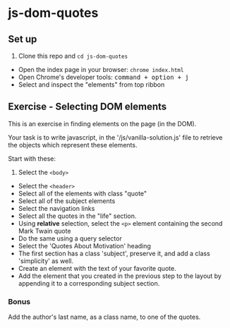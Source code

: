 # js-dom-quotes
## Set up

1. Clone this repo and `cd js-dom-quotes`
- Open the index page in your browser: `chrome index.html`
- Open Chrome's developer tools: <kbd>command + option + j</kbd>
- Select and inspect the "elements" from top ribbon


## Exercise - Selecting DOM elements

This is an exercise in finding elements on the page (in the DOM).

Your task is to write javascript, in the '/js/vanilla-solution.js' file to retrieve the objects which represent these elements.

Start with these:

1. Select the `<body>`
- Select the `<header>`
- Select all of the elements with class "quote"
- Select all of the subject elements
- Select the navigation links
- Select all the quotes in the "life" section.
- Using **relative** selection, select the `<p>` element containing the second Mark Twain quote
- Do the same using a query selector
- Select the 'Quotes About Motivation' heading
- The first section has a class 'subject', preserve it, and add a class 'simplicity' as well.
- Create an element with the text of your favorite quote.
- Add the element that you created in the previous step to the layout by appending it to a corresponding subject section.


### Bonus
Add the author's last name, as a class name, to one of the quotes.

